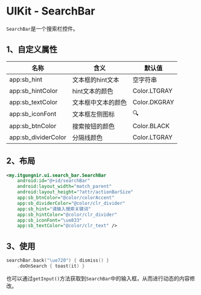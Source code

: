 # UIKit - SearchBar

`SearchBar`是一个搜索栏控件。

## 1、自定义属性
|名称|含义|默认值|
|---|---|---|
|app:sb_hint|文本框的hint文本|空字符串|
|app:sb_hintColor|hint文本的颜色|Color.LTGRAY|
|app:sb_textColor|文本框中文本的颜色|Color.DKGRAY|
|app:sb_iconFont|文本框左侧图标|🔍|
|app:sb_btnColor|搜索按钮的颜色|Color.BLACK|
|app:sb_dividerColor|分隔线颜色|Color.LTGRAY|

## 2、布局
```xml
<my.itgungnir.ui.search_bar.SearchBar
    android:id="@+id/searchBar"
    android:layout_width="match_parent"
    android:layout_height="?attr/actionBarSize"
    app:sb_btnColor="@color/colorAccent"
    app:sb_dividerColor="@color/clr_divider"
    app:sb_hint="请输入搜索关键词"
    app:sb_hintColor="@color/clr_divider"
    app:sb_iconFont="\ue833"
    app:sb_textColor="@color/clr_text" />
```

## 3、使用
```kotlin
searchBar.back("\ue720") { dismiss() }
    .doOnSearch { toast(it) }
```
也可以通过`getInput()`方法获取到`SearchBar`中的输入框，从而进行动态的内容修改。